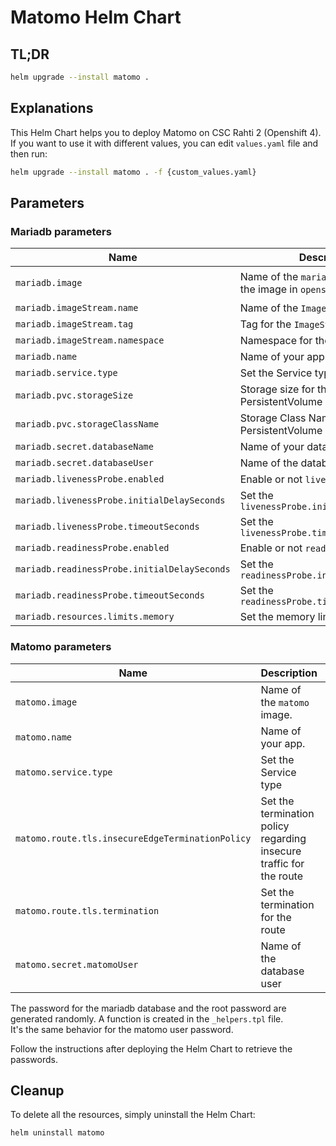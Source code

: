 # Matomo Helm Chart
## TL;DR
```sh
helm upgrade --install matomo .
```

## Explanations
This Helm Chart helps you to deploy Matomo on CSC Rahti 2 (Openshift 4).  
If you want to use it with different values, you can edit `values.yaml` file and then run:  
```sh
helm upgrade --install matomo . -f {custom_values.yaml}
```

## Parameters
### Mariadb parameters

| Name                                         | Description                                                  | Value                                                           |
| -------------------------------------------- | ------------------------------------------------------------ | --------------------------------------------------------------- |
| `mariadb.image`                              | Name of the `mariadb` image. We use the image in `openshift` | `image-registry.apps.2.rahti.csc.fi/openshift/mariadb:10.3-el8` |
| `mariadb.imageStream.name`                   | Name of the `ImageStream`                                    | `mariadb`                                                       |
| `mariadb.imageStream.tag`                    | Tag for the `ImageStream`                                    | `10.3-el8`                                                      |
| `mariadb.imageStream.namespace`              | Namespace for the `ImageStream`                              | `openshift`                                                     |
| `mariadb.name`                               | Name of your app.                                            | `mariadb`                                                       |
| `mariadb.service.type`                       | Set the Service type                                         | `ClusterIP`                                                     |
| `mariadb.pvc.storageSize`                    | Storage size for the PersistentVolume                        | `5Gi`                                                           |
| `mariadb.pvc.storageClassName`               | Storage Class Name for the PersistentVolume                  | `standard-csi`                                                  |
| `mariadb.secret.databaseName`                | Name of your database                                        | `matomodb`                                                      |
| `mariadb.secret.databaseUser`                | Name of the database user                                    | `matomouser`                                                    |
| `mariadb.livenessProbe.enabled`              | Enable or not `livenessProbe`                                | `true`                                                          |
| `mariadb.livenessProbe.initialDelaySeconds`  | Set the `livenessProbe.initialDelaySeconds`                  | `30`                                                            |
| `mariadb.livenessProbe.timeoutSeconds`       | Set the `livenessProbe.timeoutSeconds`                       | `1`                                                             |
| `mariadb.readinessProbe.enabled`             | Enable or not `readinessProbe`                               | `true`                                                          |
| `mariadb.readinessProbe.initialDelaySeconds` | Set the `readinessProbe.initialDelaySeconds`                 | `5`                                                             |
| `mariadb.readinessProbe.timeoutSeconds`      | Set the `readinessProbe.timeoutSeconds`                      | `1`                                                             |
| `mariadb.resources.limits.memory`            | Set the memory limits                                        | `512Mi`                                                         |
 
### Matomo parameters

| Name                                             | Description                                                          | Value                   |
| ------------------------------------------------ | -------------------------------------------------------------------- | ----------------------- |
| `matomo.image`                                   | Name of the `matomo` image.                                          | `bitnami/matomo:latest` |
| `matomo.name`                                    | Name of your app.                                                    | `matomo`                |
| `matomo.service.type`                            | Set the Service type                                                 | `ClusterIP`             |
| `matomo.route.tls.insecureEdgeTerminationPolicy` | Set the termination policy regarding insecure traffic for the route  | `Redirect`              |
| `matomo.route.tls.termination`                   | Set the termination for the route                                    | `edge`                  |
| `matomo.secret.matomoUser`                       | Name of the database user                                            | `matomouser`            |

The password for the mariadb database and the root password are generated randomly. A function is created in the `_helpers.tpl` file.  
It's the same behavior for the matomo user password.

Follow the instructions after deploying the Helm Chart to retrieve the passwords.

## Cleanup
To delete all the resources, simply uninstall the Helm Chart:
```sh
helm uninstall matomo
```